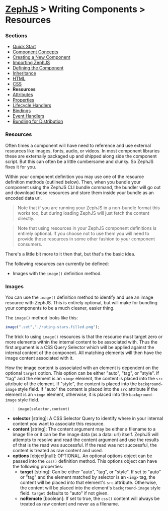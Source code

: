 # [ZephJS](../README.md) > Writing Components > Resources

### Sections

- [Quick Start](./ComponentQuickStart.md)
- [Component Concepts](./ComponentConcepts.md)
- [Creating a New Component](./docs/ComponentCreation.md)
- [Importing ZephJS](./ComponentImporting.md)
- [Defining the Component](./ComponentDefinition.md)
- [Inheritance](./ComponentInheritance.md)
- [HTML](./ComponentMarkup.md)
- [CSS](./ComponentStyling.md)
- **Resources**
- [Attributes](./ComponentAttributes.md)
- [Properties](./ComponentProperties.md)
- [Lifecycle Handlers](./ComponentLifecycleHandlers.md)
- [Bindings](./ComponentBindings.md)
- [Event Handlers](./ComponentEvents.md)
- [Bundling for Distribution](./docs/ComponentBundling.md)

### Resources

Often times a component will have need to reference and use external resources like images, fonts, audio, or videos.  In most component libraries these are externally packaged up and shipped along side the component script.  But this can often be a little cumbersome and clunky.  So ZephJS fixes it for you.

Within your component definition you may use one of the resource definition methods (outlined below).  Then, when you bundle your component using the ZephJS CLI bundle command, the bundler will go out and download those resources and store them inside your bundle as an encoded data url.

> Note that if you are running your ZephJS in a non-bundle format this works too, but during loading ZephJS will just fetch the content directly.

> Note that using resources in your ZephJS component definitions is entirely optional. If you choose not to use them you will need to provide those resources in some other fashion to your component consumers.

There's a little bit more to it then that, but that's the basic idea.

The following resources can currently be defined:

 - Images with the `image()` definition method.

### Images

You can use the `image()` definition method to identify and use an image resource with ZephJS. This is entirely optional, but will make for bundling your components to be a much cleaner, easier thing.

The `image()` method looks like this:

```javascript
image(".set","./rating-stars.filled.png");
```

The trick to using `image()` resources is that the resource must target zero or more elements within the internal content to be associated with.  Thus the first argument is a CSS Query Selector which will be applied against the internal content of the component. All matching elements will then have the image content associated with it.

How the image content is associated with an element is dependent on the optional `target` option. This option can be either "auto", "tag", or "style".  If "tag" and the element is an `<img>` element, the content is placed into the `src` attribute of the element.  If "style", the content is placed into the `background-image` style field.  If "auto" the content is placed into the `src` attribute if the element is an `<img>` element, otherwise, it is placed into the `background-image` style field.

> **`image(selector,content)`**
 - **selector** [string]: A CSS Selector Query to identify where in your internal content you want to associate this resource.
 - **content** [string]: The content argument may be either a filename to a image file or it can be the image data (as a data: url) itself.  ZephJS will attempts to resolve and read the content argument and use the results of that is the read was successful. If the read was not successful, the content is treated as raw content and used.
 - **options** [object|null]: OPTIONAL. An optional options object can be passed into the `css()` definition method. This options object can have the following properties:
   - **target** [string]: Can be either "auto", "tag", or "style".  If set to "auto" or "tag" and the element matched by selector is an `<img>` tag, the content will be placed into that element's `src` attribute.  Otherwise, the content will be placed into the element's `background-image` style field. `target` defaults to "auto" if not given.
   - **noRemote** [boolean]: If set to true, the `css()` content will always be treated as raw content and never as a filename.

